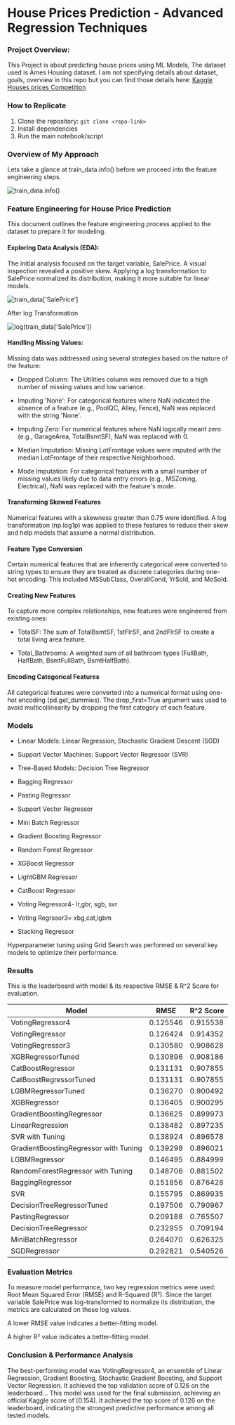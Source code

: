 # House Prices Prediction - Advanced Regression Techniques
### Project Overview:
This Project is about predicting house prices using ML Models, The dataset used is Ames Housing dataset. I am not specifying details about dataset, goals, overview in this repo but you can find those details here: [Kaggle Houses prices Competition](https://www.kaggle.com/competitions/house-prices-advanced-regression-techniques)

### How to Replicate
1. Clone the repository: `git clone <repo-link>`
2. Install dependencies
3. Run the main notebook/script

### Overview of My Approach
Lets take a glance at train_data.info() before we proceed into the feature engineering steps.

![train_data.info()](Images/image.png)
### Feature Engineering for House Price Prediction
This document outlines the feature engineering process applied to the dataset to prepare it for modeling.
#### Exploring Data Analysis (EDA):
The initial analysis focused on the target variable, SalePrice. A visual inspection revealed a positive skew. Applying a log transformation to SalePrice normalized its distribution, making it more suitable for linear models.

![train_data['SalePrice']](Images/image01.png)

After log Transformation

![log(train_data['SalePrice'])](Images/image02.png)
#### Handling Missing Values:
Missing data was addressed using several strategies based on the nature of the feature:

- Dropped Column: The Utilities column was removed due to a high number of missing values and low variance.

- Imputing 'None': For categorical features where NaN indicated the absence of a feature (e.g., PoolQC, Alley, Fence), NaN was replaced with the string 'None'.

- Imputing Zero: For numerical features where NaN logically meant zero (e.g., GarageArea, TotalBsmtSF), NaN was replaced with 0.

- Median Imputation: Missing LotFrontage values were imputed with the median LotFrontage of their respective Neighborhood.

- Mode Imputation: For categorical features with a small number of missing values likely due to data entry errors (e.g., MSZoning, Electrical), NaN was replaced with the feature's mode.
#### Transforming Skewed Features
Numerical features with a skewness greater than 0.75 were identified. A log transformation (np.log1p) was applied to these features to reduce their skew and help models that assume a normal distribution.

#### Feature Type Conversion
Certain numerical features that are inherently categorical were converted to string types to ensure they are treated as discrete categories during one-hot encoding. This included MSSubClass, OverallCond, YrSold, and MoSold.

#### Creating New Features
To capture more complex relationships, new features were engineered from existing ones:

- TotalSF: The sum of TotalBsmtSF, 1stFlrSF, and 2ndFlrSF to create a total living area feature.

- Total_Bathrooms: A weighted sum of all bathroom types (FullBath, HalfBath, BsmtFullBath, BsmtHalfBath).

#### Encoding Categorical Features
All categorical features were converted into a numerical format using one-hot encoding (pd.get_dummies). The drop_first=True argument was used to avoid multicollinearity by dropping the first category of each feature.

### Models

* Linear Models: Linear Regression, Stochastic Gradient Descent (SGD)

* Support Vector Machines: Support Vector Regressor (SVR)

* Tree-Based Models: Decision Tree Regressor
* Bagging Regressor
* Pasting Regressor
* Support Vector Regressor
* Mini Batch Regressor
* Gradient Boosting Regressor 
* Random Forest Regressor 
* XGBoost Regressor 
* LightGBM Regressor
* CatBoost Regressor 
* Voting Regressor4- lr,gbr, sgb, svr
* Voting Regrssor3= xbg,cat,lgbm
* Stacking Regressor

Hyperparameter tuning using Grid Search was performed on several key models to optimize their performance.
### Results 

This is the leaderboard with model & its respective RMSE & R^2 Score for evaluation.

| Model                               | RMSE | R^2 Score |
| ----------------------------------- | ------------------- | --------- |
| VotingRegressor4                    | 0.125546            | 0.915538  |
| VotingRegressor                     | 0.126424            | 0.914352  |
| VotingRegressor3                    | 0.130580            | 0.908628  |
| XGBRegressorTuned                   | 0.130896            | 0.908186  |
| CatBoostRegressor                   | 0.131131            | 0.907855  |
| CatBoostRegressorTuned              | 0.131131            | 0.907855  |
| LGBMRegressorTuned                  | 0.136270            | 0.900492  |
| XGBRegressor                        | 0.136405            | 0.900295  |
| GradientBoostingRegressor           | 0.136625            | 0.899973  |
| LinearRegression                    | 0.138482            | 0.897235  |
| SVR with Tuning                     | 0.138924            | 0.896578  |
| GradientBoostingRegressor with Tuning | 0.139298            | 0.896021  |
| LGBMRegressor                       | 0.146495            | 0.884999  |
| RandomForestRegressor with Tuning   | 0.148706            | 0.881502  |
| BaggingRegressor                    | 0.151856            | 0.876428  |
| SVR                                 | 0.155795            | 0.869935  |
| DecisionTreeRegressorTuned          | 0.197506            | 0.790967  |
| PastingRegressor                    | 0.209188            | 0.765507  |
| DecisionTreeRegressor               | 0.232955            | 0.709194  |
| MiniBatchRegressor                  | 0.264070            | 0.626325  |
| SGDRegressor                        | 0.292821            | 0.540526  |

### Evaluation Metrics
To measure model performance, two key regression metrics were used: Root Mean Squared Error (RMSE) and R-Squared (R²). Since the target variable SalePrice was log-transformed to normalize its distribution, the metrics are calculated on these log values.

A lower RMSE value indicates a better-fitting model.

A higher R² value indicates a better-fitting model.
### Conclusion & Performance Analysis
The best-performing model was VotingRegressor4, an ensemble of Linear Regression, Gradient Boosting, Stochastic Gradient Boosting, and Support Vector Regression. It achieved the top validation score of 0.126 on the leaderboard... This model was used for the final submission, achieving an official Kaggle score of [0.154].
It achieved the top score of 0.126 on the leaderboard, indicating the strongest predictive performance among all tested models.
